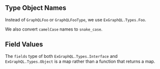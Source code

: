 ## Type Object Names

Instead of `GraphQLFoo` or `GraphQLFooType`, we use `ExGraphQL.Types.Foo`.

We also convert `camelCase` names to `snake_case`.

## Field Values

The `fields` type of both `ExGraphQL.Types.Interface` and
`ExGraphQL.Types.Object` is a map rather than a function that returns a map.
